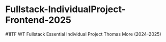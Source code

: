 # Fullstack-IndividualProject-Frontend-2025
#1ITF WT Fullstack Essential Individual Project Thomas More (2024-2025)
